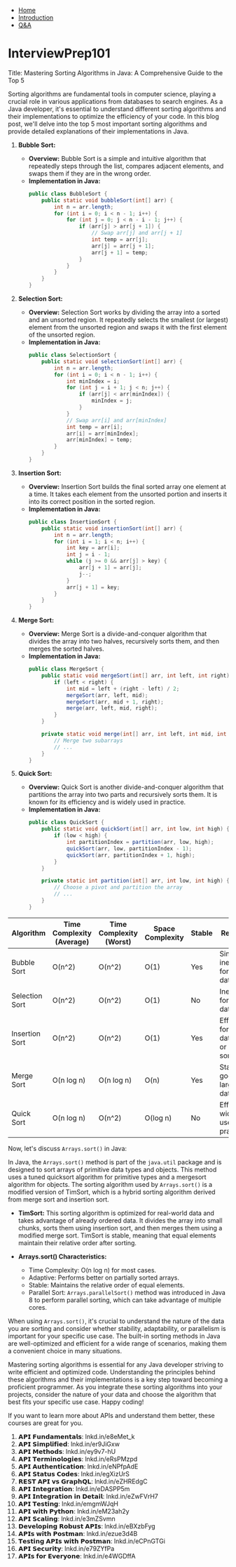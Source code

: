 - [Home](/)
- [Introduction](/FIS.md)
- [Q&A](/Q&A.md)

# InterviewPrep101
Title: Mastering Sorting Algorithms in Java: A Comprehensive Guide to the Top 5

Sorting algorithms are fundamental tools in computer science, playing a crucial role in various applications from databases to search engines. As a Java developer, it's essential to understand different sorting algorithms and their implementations to optimize the efficiency of your code. In this blog post, we'll delve into the top 5 most important sorting algorithms and provide detailed explanations of their implementations in Java.

1. **Bubble Sort:**
   - **Overview:** Bubble Sort is a simple and intuitive algorithm that repeatedly steps through the list, compares adjacent elements, and swaps them if they are in the wrong order.
   - **Implementation in Java:**
     ```java
     public class BubbleSort {
         public static void bubbleSort(int[] arr) {
             int n = arr.length;
             for (int i = 0; i < n - 1; i++) {
                 for (int j = 0; j < n - i - 1; j++) {
                     if (arr[j] > arr[j + 1]) {
                         // Swap arr[j] and arr[j + 1]
                         int temp = arr[j];
                         arr[j] = arr[j + 1];
                         arr[j + 1] = temp;
                     }
                 }
             }
         }
     }
     ```

2. **Selection Sort:**
   - **Overview:** Selection Sort works by dividing the array into a sorted and an unsorted region. It repeatedly selects the smallest (or largest) element from the unsorted region and swaps it with the first element of the unsorted region.
   - **Implementation in Java:**
     ```java
     public class SelectionSort {
         public static void selectionSort(int[] arr) {
             int n = arr.length;
             for (int i = 0; i < n - 1; i++) {
                 int minIndex = i;
                 for (int j = i + 1; j < n; j++) {
                     if (arr[j] < arr[minIndex]) {
                         minIndex = j;
                     }
                 }
                 // Swap arr[i] and arr[minIndex]
                 int temp = arr[i];
                 arr[i] = arr[minIndex];
                 arr[minIndex] = temp;
             }
         }
     }
     ```

3. **Insertion Sort:**
   - **Overview:** Insertion Sort builds the final sorted array one element at a time. It takes each element from the unsorted portion and inserts it into its correct position in the sorted region.
   - **Implementation in Java:**
     ```java
     public class InsertionSort {
         public static void insertionSort(int[] arr) {
             int n = arr.length;
             for (int i = 1; i < n; i++) {
                 int key = arr[i];
                 int j = i - 1;
                 while (j >= 0 && arr[j] > key) {
                     arr[j + 1] = arr[j];
                     j--;
                 }
                 arr[j + 1] = key;
             }
         }
     }
     ```

4. **Merge Sort:**
   - **Overview:** Merge Sort is a divide-and-conquer algorithm that divides the array into two halves, recursively sorts them, and then merges the sorted halves.
   - **Implementation in Java:**
     ```java
     public class MergeSort {
         public static void mergeSort(int[] arr, int left, int right) {
             if (left < right) {
                 int mid = left + (right - left) / 2;
                 mergeSort(arr, left, mid);
                 mergeSort(arr, mid + 1, right);
                 merge(arr, left, mid, right);
             }
         }

         private static void merge(int[] arr, int left, int mid, int right) {
             // Merge two subarrays
             // ...
         }
     }
     ```

5. **Quick Sort:**
   - **Overview:** Quick Sort is another divide-and-conquer algorithm that partitions the array into two parts and recursively sorts them. It is known for its efficiency and is widely used in practice.
   - **Implementation in Java:**
     ```java
     public class QuickSort {
         public static void quickSort(int[] arr, int low, int high) {
             if (low < high) {
                 int partitionIndex = partition(arr, low, high);
                 quickSort(arr, low, partitionIndex - 1);
                 quickSort(arr, partitionIndex + 1, high);
             }
         }

         private static int partition(int[] arr, int low, int high) {
             // Choose a pivot and partition the array
             // ...
         }
     }
     ```


| Algorithm      | Time Complexity (Average) | Time Complexity (Worst) | Space Complexity | Stable | Remarks                                       |
| -------------- | ------------------------- | ----------------------- | ----------------- | ------ | --------------------------------------------- |
| Bubble Sort    | O(n^2)                   | O(n^2)                 | O(1)              | Yes    | Simple, inefficient for large datasets       |
| Selection Sort | O(n^2)                   | O(n^2)                 | O(1)              | No     | Inefficient for large datasets                |
| Insertion Sort | O(n^2)                   | O(n^2)                 | O(1)              | Yes    | Efficient for small datasets or nearly sorted |
| Merge Sort     | O(n log n)               | O(n log n)             | O(n)              | Yes    | Stable, good for large datasets              |
| Quick Sort     | O(n log n)               | O(n^2)                 | O(log n)          | No     | Efficient, widely used in practice           |

Now, let's discuss `Arrays.sort()` in Java:

In Java, the `Arrays.sort()` method is part of the `java.util` package and is designed to sort arrays of primitive data types and objects. This method uses a tuned quicksort algorithm for primitive types and a mergesort algorithm for objects. The sorting algorithm used by `Arrays.sort()` is a modified version of TimSort, which is a hybrid sorting algorithm derived from merge sort and insertion sort.

- **TimSort:** This sorting algorithm is optimized for real-world data and takes advantage of already ordered data. It divides the array into small chunks, sorts them using insertion sort, and then merges them using a modified merge sort. TimSort is stable, meaning that equal elements maintain their relative order after sorting.

- **Arrays.sort() Characteristics:**
  - Time Complexity: O(n log n) for most cases.
  - Adaptive: Performs better on partially sorted arrays.
  - Stable: Maintains the relative order of equal elements.
  - Parallel Sort: `Arrays.parallelSort()` method was introduced in Java 8 to perform parallel sorting, which can take advantage of multiple cores.

When using `Arrays.sort()`, it's crucial to understand the nature of the data you are sorting and consider whether stability, adaptability, or parallelism is important for your specific use case. The built-in sorting methods in Java are well-optimized and efficient for a wide range of scenarios, making them a convenient choice in many situations.


Mastering sorting algorithms is essential for any Java developer striving to write efficient and optimized code. Understanding the principles behind these algorithms and their implementations is a key step toward becoming a proficient programmer. As you integrate these sorting algorithms into your projects, consider the nature of your data and choose the algorithm that best fits your specific use case. Happy coding!


If you want to learn more about APIs and understand them better, these courses are great for you.

 1. 𝗔𝗣𝗜 𝗙𝘂𝗻𝗱𝗮𝗺𝗲𝗻𝘁𝗮𝗹𝘀: lnkd.in/e8eMet_k
 2. 𝗔𝗣𝗜 𝗦𝗶𝗺𝗽𝗹𝗶𝗳𝗶𝗲𝗱: lnkd.in/er9JiGxw
 3. 𝗔𝗣𝗜 𝗠𝗲𝘁𝗵𝗼𝗱𝘀: lnkd.in/ey9v7-hU
 4. 𝗔𝗣𝗜 𝗧𝗲𝗿𝗺𝗶𝗻𝗼𝗹𝗼𝗴𝗶𝗲𝘀: lnkd.in/eRsPMzpd
 5. 𝗔𝗣𝗜 𝗔𝘂𝘁𝗵𝗲𝗻𝘁𝗶𝗰𝗮𝘁𝗶𝗼𝗻: lnkd.in/eNPfpAdE
 6. 𝗔𝗣𝗜 𝗦𝘁𝗮𝘁𝘂𝘀 𝗖𝗼𝗱𝗲𝘀: lnkd.in/egXizUrS
 7. 𝗥𝗘𝗦𝗧 𝗔𝗣𝗜 𝘃𝘀 𝗚𝗿𝗮𝗽𝗵𝗤𝗟: lnkd.in/eZHREdgC
 8. 𝗔𝗣𝗜 𝗜𝗻𝘁𝗲𝗴𝗿𝗮𝘁𝗶𝗼𝗻: lnkd.in/eDASPP5m
 9. 𝗔𝗣𝗜 𝗜𝗻𝘁𝗲𝗴𝗿𝗮𝘁𝗶𝗼𝗻 𝗶𝗻 𝗗𝗲𝘁𝗮𝗶𝗹: lnkd.in/eZwFVrH7
10. 𝗔𝗣𝗜 𝗧𝗲𝘀𝘁𝗶𝗻𝗴: lnkd.in/emgmWJqH
11. 𝗔𝗣𝗜 𝘄𝗶𝘁𝗵 𝗣𝘆𝘁𝗵𝗼𝗻: lnkd.in/eM23ah2y
12. 𝗔𝗣𝗜 𝗦𝗰𝗮𝗹𝗶𝗻𝗴: lnkd.in/e3mZSvmn
13. 𝗗𝗲𝘃𝗲𝗹𝗼𝗽𝗶𝗻𝗴 𝗥𝗼𝗯𝘂𝘀𝘁 𝗔𝗣𝗜𝘀: lnkd.in/eBXzbFyg
14. 𝗔𝗣𝗜𝘀 𝘄𝗶𝘁𝗵 𝗣𝗼𝘀𝘁𝗺𝗮𝗻: lnkd.in/ezue3d4B
15. 𝗧𝗲𝘀𝘁𝗶𝗻𝗴 𝗔𝗣𝗜𝘀 𝘄𝗶𝘁𝗵 𝗣𝗼𝘀𝘁𝗺𝗮𝗻: lnkd.in/eCPnGTGi
16. 𝗔𝗣𝗜 𝗦𝗲𝗰𝘂𝗿𝗶𝘁𝘆: lnkd.in/e79ZYfPa
17. 𝗔𝗣𝗜𝘀 𝗳𝗼𝗿 𝗘𝘃𝗲𝗿𝘆𝗼𝗻𝗲: lnkd.in/e4WGDffA

